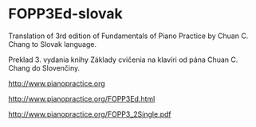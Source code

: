 # FOPP3Ed-slovak
Translation of 3rd edition of Fundamentals of Piano Practice by Chuan C. Chang to Slovak language.

Preklad 3. vydania knihy Základy cvičenia na klavíri od pána Chuan C. Chang do Slovenčiny.

http://www.pianopractice.org

http://www.pianopractice.org/FOPP3Ed.html

http://www.pianopractice.org/FOPP3_2Single.pdf
